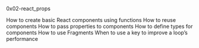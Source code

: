 0x02-react_props

How to create basic React components using functions
How to reuse components
How to pass properties to components
How to define types for components
How to use Fragments
When to use a key to improve a loop’s performance
